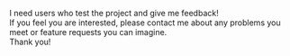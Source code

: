 I need users who test the project and give me feedback!<br>
If you feel you are interested, please contact me about any problems you meet or feature requests you can imagine.<br>
Thank you!
